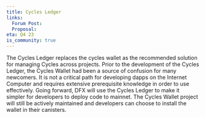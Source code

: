 ```yaml
---
title: Cycles Ledger
links:
  Forum Post:
  Proposal:
eta: Q4 23
is_community: true
---
```


The Cycles Ledger replaces the cycles wallet as the recommended solution for managing Cycles across projects. Prior to
the development of the Cycles Ledger, the Cycles Wallet had been a source of confusion for many newcomers. It is not a
critical path for developing dapps on the Internet Computer and requires extensive prerequisite knowledge in order to
use effectively. Going forward, DFX will use the Cycles Ledger to make it simpler for developers to deploy code to
mainnet. The Cycles Wallet project will still be actively maintained and developers can choose to install the wallet in
their canisters.
